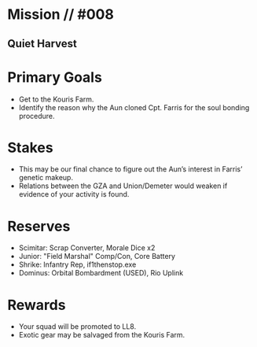 # Mission // #008
## Quiet Harvest
# Primary Goals
- Get to the Kouris Farm.
- Identify the reason why the Aun cloned Cpt. Farris for the soul bonding procedure.

# Stakes
- This may be our final chance to figure out the Aun’s interest in Farris’ genetic makeup.
- Relations between the GZA and Union/Demeter would weaken if evidence of your activity is found.

# Reserves
- Scimitar: Scrap Converter, Morale Dice x2
- Junior: "Field Marshal" Comp/Con, Core Battery
- Shrike: Infantry Rep, if1thenstop.exe
- Dominus: Orbital Bombardment (USED), Rio Uplink

# Rewards
- Your squad will be promoted to LL8.
- Exotic gear may be salvaged from the Kouris Farm.